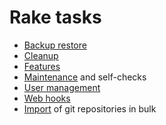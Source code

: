# Rake tasks

- [Backup restore](backup_restore.md)
- [Cleanup](cleanup.md)
- [Features](features.md)
- [Maintenance](maintenance.md) and self-checks
- [User management](user_management.md)
- [Web hooks](web_hooks.md)
- [Import](import.md) of git repositories in bulk
